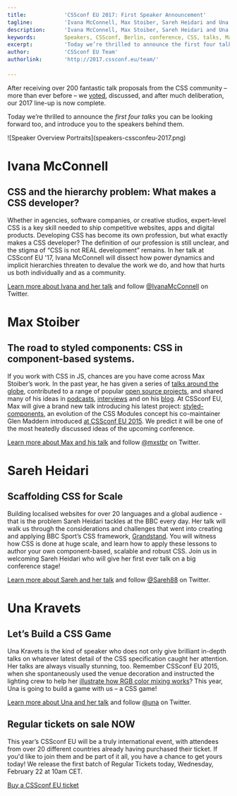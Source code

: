 ```yaml
---
title:            'CSSconf EU 2017: First Speaker Announcement'
tagline:          'Ivana McConnell, Max Stoiber, Sareh Heidari and Una Kravets'
description:      'Ivana McConnell, Max Stoiber, Sareh Heidari and Una Kravets will be speaking at CSSconf EU 2017'
keywords:         Speakers, CSSconf, Berlin, conference, CSS, talks, Max, Stoiber, Una, Kravets, Sareh, Heidari, Ivana, McConell
excerpt:          'Today we’re thrilled to announce the first four talks you can be looking forward too, and introduce you to the speakers behind them.'
author:           'CSSconf EU Team'
authorlink:       'http://2017.cssconf.eu/team/'

---
```


After receiving over 200 fantastic talk proposals from the CSS community – more than ever before – we <a href="http://blog.cssconf.eu/2015/08/15/a-talk-selection-process-explained/" target="_blank">voted</a>, discussed, and after much deliberation, our 2017 line-up is now complete.

Today we’re thrilled to announce the *first four talks* you can be looking forward too, and introduce you to the speakers behind them.

<div class="blog-img">
  ![Speaker Overview Portraits](speakers-cssconfeu-2017.png)
</div>

# Ivana McConnell  
## CSS and the hierarchy problem: What makes a CSS developer?

Whether in agencies, software companies, or creative studios, expert-level CSS is a key skill needed to ship competitive websites, apps and digital products. Developing CSS has become its own profession, but what exactly makes a CSS developer? The definition of our profession is still unclear, and the stigma of “CSS is not REAL development” remains. In her talk at CSSconf EU '17, Ivana McConnell will dissect how power dynamics and implicit hierarchies threaten to devalue the work we do, and how that hurts us both individually and as a community.

<a href="http://2017.cssconf.eu/speakers/ivana-mc-connell.html">Learn more about Ivana and her talk</a> and follow
<a href="https://twitter.com/IvanaMcConnell" target="_blank">@IvanaMcConnell</a> on Twitter.


# Max Stoiber
## The road to styled components: CSS in component-based systems.

If you work with CSS in JS, chances are you have come across Max Stoiber’s work. In the past year, he has given a series of <a href="http://mxstbr.com/#talks" target="_blank">talks around the globe</a>, contributed to a range of popular <a href="https://github.com/mxstbr" target="_blank">open source projects</a>, and shared many of his ideas in <a href="https://devchat.tv/js-jabber/jsj-245-styled-components-and-react-boilerplate-with-max-stoiber" target="_blank">podcasts</a>, <a href="https://twitter.com/mxstbr/status/795555176203620353" target="_blank">interviews</a> and on his <a href="http://mxstbr.blog/" target="_blank">blog</a>. At CSSconf EU, Max will give a brand new talk introducing his latest project: <a href="https://styled-components.com/" target="_blank">styled-components</a>, an evolution of the CSS Modules concept his co-maintainer Glen Maddern introduced <a href="https://www.youtube.com/watch?v=aIyhhHTmsXE" target="_blank">at CSSconf EU 2015</a>. We predict it will be one of the most heatedly discussed ideas of the upcoming conference.

<a href="http://2017.cssconf.eu/speakers/max-stoiber.html">Learn more about Max and his talk</a> and follow
<a href="https://twitter.com/mxstbr" target="_blank">@mxstbr</a> on Twitter.


# Sareh Heidari
## Scaffolding CSS for Scale

Building localised websites for over 20 languages and a global audience - that is the problem Sareh Heidari tackles at the BBC every day. Her talk will walk us through the considerations and challenges that went into creating and applying BBC Sport’s CSS framework, <a href="http://bbc.github.io/grandstand/" target="_blank">Grandstand</a>. You will witness how CSS is done at huge scale, and learn how to apply these lessons to author your own component-based, scalable and robust CSS. Join us in welcoming Sareh Heidari who will give her first ever talk on a big conference stage!

<a href="http://2017.cssconf.eu/speakers/sareh-heidari.html">Learn more about Sareh and her talk</a> and follow
<a href="https://twitter.com/Sareh88" target="_blank">@Sareh88</a> on Twitter.


# Una Kravets
## Let’s Build a CSS Game

Una Kravets is the kind of speaker who does not only give brilliant in-depth talks on whatever latest detail of the CSS specification caught her attention. Her talks are always visually stunning, too. Remember CSSconf EU 2015, when she spontaneously used the venue decoration and instructed the lighting crew to help her <a href="https://www.youtube.com/watch?v=LY65F2e4B5w&index=3&list=PL37ZVnwpeshHoV6GgvG9WWAP6rjnEdAs9" target="_blank">illustrate how RGB color mixing works</a>? This year, Una is going to build a game with us – a CSS game!

<a href="http://2017.cssconf.eu/speakers/una-kravets.html">Learn more about Una and her talk</a> and follow
<a href="https://twitter.com/una" target="_blank">@una</a> on Twitter.

## Regular tickets on sale NOW
This year’s CSSconf EU will be a truly international event, with attendees from over 20 different countries already having purchased their ticket. If you'd like to join them and be part of it all, you have a chance to get yours today! We release the first batch of Regular Tickets today, Wednesday, February 22 at 10am CET.

<a href="https://tito.io/cssconfeu/cssconfeu-2017" class="btn--special">
  <span class="btn__span" data-hover="Buy CSSconf EU Ticket">Buy a CSSconf EU ticket</span>
</a>
